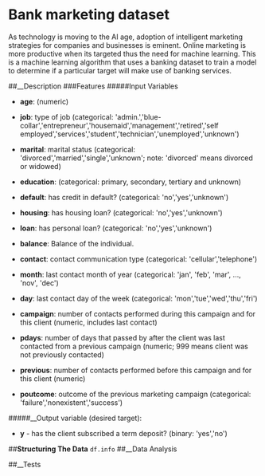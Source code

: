 # Bank marketing dataset
As technology is moving to the AI age, adoption of intelligent marketing strategies for companies and businesses is eminent. Online marketing is more productive when its targeted thus the need for machine learning. This is a machine learning algorithm that uses a banking dataset to train a model to determine if a particular target will make use of banking services.

##__Description
###Features
#####Input Variables
* __age__: (numeric)
* __job__: type of job (categorical: 'admin.','blue-collar','entrepreneur','housemaid','management','retired','self employed','services','student','technician','unemployed','unknown')
* __marital__: marital status (categorical: 'divorced','married','single','unknown'; note: 'divorced' means divorced or widowed)
* __education__: (categorical: primary, secondary, tertiary and unknown)
* __default__: has credit in default? (categorical: 'no','yes','unknown')
* __housing__: has housing loan? (categorical: 'no','yes','unknown')
* __loan__: has personal loan? (categorical: 'no','yes','unknown')
* __balance__: Balance of the individual.
* __contact__: contact communication type (categorical: 'cellular','telephone')
* __month__: last contact month of year (categorical: 'jan', 'feb', 'mar', ..., 'nov', 'dec')
* __day__: last contact day of the week (categorical: 'mon','tue','wed','thu','fri')

* __campaign__: number of contacts performed during this campaign and for this client (numeric, includes last contact)
* __pdays__: number of days that passed by after the client was last contacted from a previous campaign (numeric; 999 means client was not previously contacted)
* __previous__: number of contacts performed before this campaign and for this client (numeric)
* __poutcome__: outcome of the previous marketing campaign (categorical: 'failure','nonexistent','success')

#####__Output variable (desired target):
 - __y__ - has the client subscribed a term deposit? (binary: 'yes','no')

##__Structuring The Data__
`df.info`
##__Data Analysis

##__Tests
